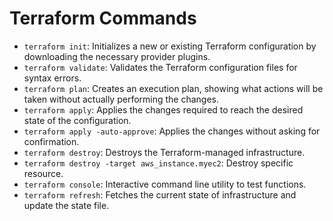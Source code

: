 # Terraform Commands

- `terraform init`: Initializes a new or existing Terraform configuration by downloading the necessary provider plugins.
- `terraform validate`: Validates the Terraform configuration files for syntax errors.
- `terraform plan`: Creates an execution plan, showing what actions will be taken without actually performing the changes.
- `terraform apply`: Applies the changes required to reach the desired state of the configuration.
- `terraform apply -auto-approve`: Applies the changes without asking for confirmation.
- `terraform destroy`: Destroys the Terraform-managed infrastructure.
- `terraform destroy -target aws_instance.myec2`: Destroy specific resource.
- `terraform console`: Interactive command line utility to test functions.
- `terraform refresh`: Fetches the current state of infrastructure and update the state file.
